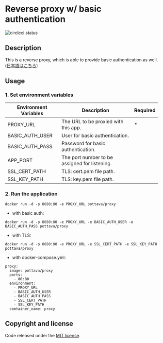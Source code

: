 # Reverse proxy w/ basic authentication

![circleci status](https://circleci.com/gh/pottava/basicauth-reverseproxy.svg?style=shield&circle-token=e15e15a99a3ad48806369829ab87e447aed7fbe7)

## Description

This is a reverse proxy, which is able to provide basic authentication as well.  
([日本語はこちら](https://github.com/pottava/basicauth-reverseproxy/blob/master/README-ja.md))


## Usage

### 1. Set environment variables

Environment Variables     | Description                                       | Required
------------------------- | ------------------------------------------------- | ---------
PROXY_URL                 | The URL to be proxied with this app.              | *
BASIC_AUTH_USER           | User for basic authentication.                    | 
BASIC_AUTH_PASS           | Password for basic authentication.                | 
APP_PORT                  | The port number to be assigned for listening.     | 
SSL_CERT_PATH             | TLS: cert.pem file path.                          | 
SSL_KEY_PATH              | TLS: key.pem file path.                           | 

### 2. Run the application

`docker run -d -p 8080:80 -e PROXY_URL pottava/proxy`

* with basic auth:  

`docker run -d -p 8080:80 -e PROXY_URL -e BASIC_AUTH_USER -e BASIC_AUTH_PASS pottava/proxy`

* with TLS:  

`docker run -d -p 8080:80 -e PROXY_URL -e SSL_CERT_PATH -e SSL_KEY_PATH pottava/proxy`

* with docker-compose.yml:  

```
proxy:
  image: pottava/proxy
  ports:
    - 80:80
  environment:
    - PROXY_URL
    - BASIC_AUTH_USER
    - BASIC_AUTH_PASS
    - SSL_CERT_PATH
    - SSL_KEY_PATH
  container_name: proxy
```


## Copyright and license

Code released under the [MIT license](https://github.com/pottava/basicauth-reverseproxy/blob/master/LICENSE).
